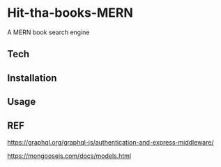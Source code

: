 # Hit-tha-books-MERN
A MERN book search engine 

## Tech

## Installation

## Usage 

## REF
   
https://graphql.org/graphql-js/authentication-and-express-middleware/

https://mongoosejs.com/docs/models.html

